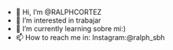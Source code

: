 - 👋 Hi, I’m @RALPHCORTEZ
- 👀 I’m interested in trabajar
- 🌱 I’m currently learning sobre mi:)
- 📫 How to reach me in:
Instagram:@ralph_sbh

<!---
RALPHCORTEZ/RALPHCORTEZ is a ✨ special ✨ repository because its `README.md` (this file) appears on your GitHub profile.
You can click the Preview link to take a look at your changes.
--->
